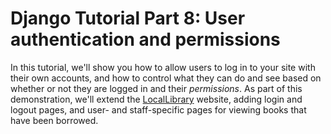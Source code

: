 # Django Tutorial Part 8: User authentication and permissions

In this tutorial, we'll show you how to allow users to log in to your site with their own accounts, and how to control what they can do and see based on whether or not they are logged in and their *permissions*. As part of this demonstration, we'll extend the [LocalLibrary](https://github.com/AndrewSRea/My_Learning_Port/tree/main/JavaScript/Server-Side_Website_Programming/Django_Web_Framework/Django_Tutorial_Local_Library#django-tutorial-the-local-library-website) website, adding login and logout pages, and user- and staff-specific pages for viewing books that have been borrowed.
